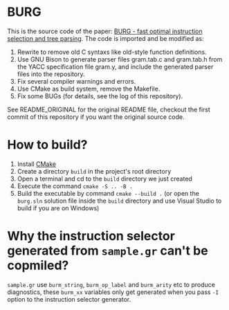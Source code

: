 # BURG

This is the source code of the paper: [BURG - fast optimal instruction selection and tree parsing](https://dl.acm.org/doi/10.1145/131080.131089).
The code is imported and be modified as:

1. Rewrite to remove old C syntaxs like old-style function definitions.
2. Use GNU Bison to generate parser files gram.tab.c and gram.tab.h
   from the YACC specification file gram.y, and include the generated
   parser files into the repository.
3. Fix several compiler warnings and errors.
4. Use CMake as build system, remove the Makefile.
5. Fix some BUGs (for details, see the log of this repository).


See README_ORIGINAL for the original README file, checkout the first
commit of this repository if you want the original source code.

# How to build?

1. Install [CMake](https://cmake.org/)
2. Create a directory `build` in the project's root directory
3. Open a terminal and cd to the `build` directory we just created
4. Execute the command `cmake -S .. -B .`
5. Build the executable by command `cmake --build .` (or open the
   `burg.sln` solution file inside the `build` directory and use
   Visual Studio to build if you are on Windows)

# Why the instruction selector generated from `sample.gr` can't be copmiled?

`sample.gr` use `burm_string`, `burm_op_label` and `burm_arity` etc to
produce diagnostics, these `burm_xx` variables only get generated when you
pass `-I` option to the instruction selector generator.
